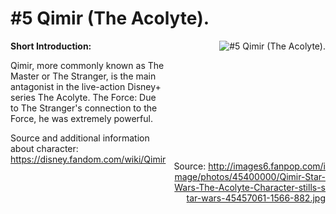 # #5 Qimir (The Acolyte).

<div style="display: flex;">
  <div style="flex: 1; padding-right: 10px;">
    <strong>Short Introduction:</strong>
    <p>Qimir, more commonly known as The Master or The Stranger, is the main antagonist in the live-action Disney+ series The Acolyte. The Force: Due to The Stranger's connection to the Force, he was extremely powerful.</p>
    Source and additional information about character: <a href="https://disney.fandom.com/wiki/Qimir">https://disney.fandom.com/wiki/Qimir</a>
  </div>
  <div style="flex: 1; text-align: right;">
    <img src="http://images6.fanpop.com/image/photos/45400000/Qimir-Star-Wars-The-Acolyte-Character-stills-star-wars-45457061-1566-882.jpg" alt="#5 Qimir (The Acolyte)." style="max-height: 275px; max-width: 100%; min-height: 175px;"/><br><br>Source: <a href="http://images6.fanpop.com/image/photos/45400000/Qimir-Star-Wars-The-Acolyte-Character-stills-star-wars-45457061-1566-882.jpg" style="word-break: break-all;">http://images6.fanpop.com/image/photos/45400000/Qimir-Star-Wars-The-Acolyte-Character-stills-star-wars-45457061-1566-882.jpg</a>
  </div>
</div>
